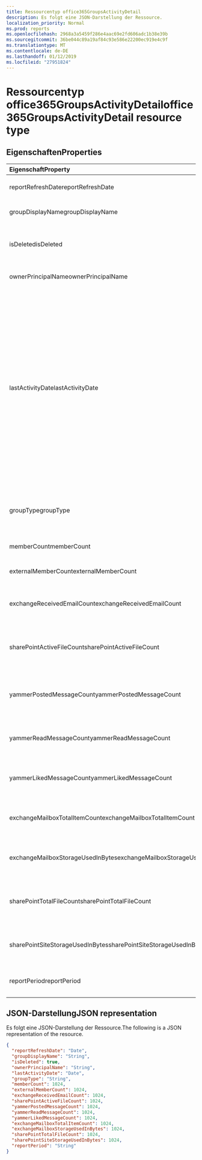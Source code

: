 ```yaml
---
title: Ressourcentyp office365GroupsActivityDetail
description: Es folgt eine JSON-Darstellung der Ressource.
localization_priority: Normal
ms.prod: reports
ms.openlocfilehash: 2968a3a5459f286e4aac69e2fd606adc1b38e39b
ms.sourcegitcommit: 36be044c89a19af84c93e586e22200ec919e4c9f
ms.translationtype: MT
ms.contentlocale: de-DE
ms.lasthandoff: 01/12/2019
ms.locfileid: "27951824"
---
```

# <a name="office365groupsactivitydetail-resource-type"></a><span data-ttu-id="550fa-103">Ressourcentyp office365GroupsActivityDetail</span><span class="sxs-lookup"><span data-stu-id="550fa-103">office365GroupsActivityDetail resource type</span></span>

## <a name="properties"></a><span data-ttu-id="550fa-104">Eigenschaften</span><span class="sxs-lookup"><span data-stu-id="550fa-104">Properties</span></span>

| <span data-ttu-id="550fa-105">Eigenschaft</span><span class="sxs-lookup"><span data-stu-id="550fa-105">Property</span></span>                          | <span data-ttu-id="550fa-106">Typ</span><span class="sxs-lookup"><span data-stu-id="550fa-106">Type</span></span>    | <span data-ttu-id="550fa-107">Beschreibung</span><span class="sxs-lookup"><span data-stu-id="550fa-107">Description</span></span>                              |
| :-------------------------------- | :------ | ---------------------------------------- |
| <span data-ttu-id="550fa-108">reportRefreshDate</span><span class="sxs-lookup"><span data-stu-id="550fa-108">reportRefreshDate</span></span>                 | <span data-ttu-id="550fa-109">Datum</span><span class="sxs-lookup"><span data-stu-id="550fa-109">Date</span></span>    | <span data-ttu-id="550fa-110">Das aktuelle Datum des Inhalts.</span><span class="sxs-lookup"><span data-stu-id="550fa-110">The latest date of the content.</span></span>          |
| <span data-ttu-id="550fa-111">groupDisplayName</span><span class="sxs-lookup"><span data-stu-id="550fa-111">groupDisplayName</span></span>                  | <span data-ttu-id="550fa-112">Zeichenfolge</span><span class="sxs-lookup"><span data-stu-id="550fa-112">String</span></span>  | <span data-ttu-id="550fa-113">Der Anzeigename der Gruppe.</span><span class="sxs-lookup"><span data-stu-id="550fa-113">The display name of the group.</span></span>           |
| <span data-ttu-id="550fa-114">isDeleted</span><span class="sxs-lookup"><span data-stu-id="550fa-114">isDeleted</span></span>                         | <span data-ttu-id="550fa-115">Boolescher Wert</span><span class="sxs-lookup"><span data-stu-id="550fa-115">Boolean</span></span> | <span data-ttu-id="550fa-116">Ob dieser Benutzer gelöschte oder weiche wurde gelöscht.</span><span class="sxs-lookup"><span data-stu-id="550fa-116">Whether this user has been deleted or soft deleted.</span></span> |
| <span data-ttu-id="550fa-117">ownerPrincipalName</span><span class="sxs-lookup"><span data-stu-id="550fa-117">ownerPrincipalName</span></span>                | <span data-ttu-id="550fa-118">Zeichenfolge</span><span class="sxs-lookup"><span data-stu-id="550fa-118">String</span></span>  | <span data-ttu-id="550fa-119">Der Gruppe Besitzer principal Name.</span><span class="sxs-lookup"><span data-stu-id="550fa-119">The group owner principal name.</span></span>          |
| <span data-ttu-id="550fa-120">lastActivityDate</span><span class="sxs-lookup"><span data-stu-id="550fa-120">lastActivityDate</span></span>                  | <span data-ttu-id="550fa-121">Datum</span><span class="sxs-lookup"><span data-stu-id="550fa-121">Date</span></span>    | <span data-ttu-id="550fa-122">Datum der letzten Aktivität für die folgenden Szenarien: Postfach empfangene e-Mails; gruppieren Benutzer angezeigt, bearbeitet, freigegebene oder Dateien in SharePoint-Dokumentbibliothek synchronisiert; SharePoint-Seiten angezeigt; Benutzer gebucht, lesen oder gefallen Nachrichten in Yammer-Gruppen.</span><span class="sxs-lookup"><span data-stu-id="550fa-122">The last activity date for the following scenarios:  group mailbox received email; user viewed, edited, shared, or synced files in SharePoint document library; user viewed SharePoint pages; user posted, read, or liked messages in Yammer groups.</span></span> |
| <span data-ttu-id="550fa-123">groupType</span><span class="sxs-lookup"><span data-stu-id="550fa-123">groupType</span></span>                         | <span data-ttu-id="550fa-124">Zeichenfolge</span><span class="sxs-lookup"><span data-stu-id="550fa-124">String</span></span>  | <span data-ttu-id="550fa-125">Der Gruppentyp.</span><span class="sxs-lookup"><span data-stu-id="550fa-125">The group type.</span></span> <span data-ttu-id="550fa-126">Mögliche Werte sind: **öffentlich** oder **Privat**.</span><span class="sxs-lookup"><span data-stu-id="550fa-126">Possible values are: **Public** or **Private**.</span></span> |
| <span data-ttu-id="550fa-127">memberCount</span><span class="sxs-lookup"><span data-stu-id="550fa-127">memberCount</span></span>                       | <span data-ttu-id="550fa-128">Int64</span><span class="sxs-lookup"><span data-stu-id="550fa-128">Int64</span></span>   | <span data-ttu-id="550fa-129">Die Gruppe Elementanzahl.</span><span class="sxs-lookup"><span data-stu-id="550fa-129">The group member count.</span></span>                  |
| <span data-ttu-id="550fa-130">externalMemberCount</span><span class="sxs-lookup"><span data-stu-id="550fa-130">externalMemberCount</span></span>               | <span data-ttu-id="550fa-131">Int64</span><span class="sxs-lookup"><span data-stu-id="550fa-131">Int64</span></span>   | <span data-ttu-id="550fa-132">Die Gruppe externe Elementanzahl.</span><span class="sxs-lookup"><span data-stu-id="550fa-132">The group external member count.</span></span>         |
| <span data-ttu-id="550fa-133">exchangeReceivedEmailCount</span><span class="sxs-lookup"><span data-stu-id="550fa-133">exchangeReceivedEmailCount</span></span>        | <span data-ttu-id="550fa-134">Int64</span><span class="sxs-lookup"><span data-stu-id="550fa-134">Int64</span></span>   | <span data-ttu-id="550fa-135">Die Anzahl der e-Mail, die das Gruppenpostfach empfangen.</span><span class="sxs-lookup"><span data-stu-id="550fa-135">The number of email that the group mailbox received.</span></span> |
| <span data-ttu-id="550fa-136">sharePointActiveFileCount</span><span class="sxs-lookup"><span data-stu-id="550fa-136">sharePointActiveFileCount</span></span>         | <span data-ttu-id="550fa-137">Int64</span><span class="sxs-lookup"><span data-stu-id="550fa-137">Int64</span></span>   | <span data-ttu-id="550fa-138">Die Anzahl der aktiven Dateien in der Website der SharePoint-Gruppe.</span><span class="sxs-lookup"><span data-stu-id="550fa-138">The number of active files in SharePoint Group site.</span></span> |
| <span data-ttu-id="550fa-139">yammerPostedMessageCount</span><span class="sxs-lookup"><span data-stu-id="550fa-139">yammerPostedMessageCount</span></span>          | <span data-ttu-id="550fa-140">Int64</span><span class="sxs-lookup"><span data-stu-id="550fa-140">Int64</span></span>   | <span data-ttu-id="550fa-141">Die Anzahl von Nachrichten zu Yammer-Gruppen bereitgestellt werden.</span><span class="sxs-lookup"><span data-stu-id="550fa-141">The number of messages posted to Yammer groups.</span></span> |
| <span data-ttu-id="550fa-142">yammerReadMessageCount</span><span class="sxs-lookup"><span data-stu-id="550fa-142">yammerReadMessageCount</span></span>            | <span data-ttu-id="550fa-143">Int64</span><span class="sxs-lookup"><span data-stu-id="550fa-143">Int64</span></span>   | <span data-ttu-id="550fa-144">Lesen Sie die Anzahl der Nachrichten in Yammer-Gruppen.</span><span class="sxs-lookup"><span data-stu-id="550fa-144">The number of messages read in Yammer groups.</span></span> |
| <span data-ttu-id="550fa-145">yammerLikedMessageCount</span><span class="sxs-lookup"><span data-stu-id="550fa-145">yammerLikedMessageCount</span></span>           | <span data-ttu-id="550fa-146">Int64</span><span class="sxs-lookup"><span data-stu-id="550fa-146">Int64</span></span>   | <span data-ttu-id="550fa-147">Die Anzahl der Nachrichten in Yammer-Gruppen gefallen.</span><span class="sxs-lookup"><span data-stu-id="550fa-147">The number of messages liked in Yammer groups.</span></span> |
| <span data-ttu-id="550fa-148">exchangeMailboxTotalItemCount</span><span class="sxs-lookup"><span data-stu-id="550fa-148">exchangeMailboxTotalItemCount</span></span>     | <span data-ttu-id="550fa-149">Int64</span><span class="sxs-lookup"><span data-stu-id="550fa-149">Int64</span></span>   | <span data-ttu-id="550fa-150">Die Anzahl der Elemente in der Gruppenpostfach.</span><span class="sxs-lookup"><span data-stu-id="550fa-150">The number of items in the group mailbox.</span></span> |
| <span data-ttu-id="550fa-151">exchangeMailboxStorageUsedInBytes</span><span class="sxs-lookup"><span data-stu-id="550fa-151">exchangeMailboxStorageUsedInBytes</span></span> | <span data-ttu-id="550fa-152">Int64</span><span class="sxs-lookup"><span data-stu-id="550fa-152">Int64</span></span>   | <span data-ttu-id="550fa-153">Der Speicher des Postfachs Gruppe verwendet.</span><span class="sxs-lookup"><span data-stu-id="550fa-153">The storage used of the group mailbox.</span></span>   |
| <span data-ttu-id="550fa-154">sharePointTotalFileCount</span><span class="sxs-lookup"><span data-stu-id="550fa-154">sharePointTotalFileCount</span></span>          | <span data-ttu-id="550fa-155">Int64</span><span class="sxs-lookup"><span data-stu-id="550fa-155">Int64</span></span>   | <span data-ttu-id="550fa-156">Die Gesamtzahl der Dateien in der Website der SharePoint-Gruppe.</span><span class="sxs-lookup"><span data-stu-id="550fa-156">The total number of files in SharePoint Group site.</span></span> |
| <span data-ttu-id="550fa-157">sharePointSiteStorageUsedInBytes</span><span class="sxs-lookup"><span data-stu-id="550fa-157">sharePointSiteStorageUsedInBytes</span></span>  | <span data-ttu-id="550fa-158">Int64</span><span class="sxs-lookup"><span data-stu-id="550fa-158">Int64</span></span>   | <span data-ttu-id="550fa-159">Die Speicherung von SharePoint-Gruppe der Website verwendet.</span><span class="sxs-lookup"><span data-stu-id="550fa-159">The storage used by SharePoint Group site.</span></span> |
| <span data-ttu-id="550fa-160">reportPeriod</span><span class="sxs-lookup"><span data-stu-id="550fa-160">reportPeriod</span></span>                      | <span data-ttu-id="550fa-161">Zeichenfolge</span><span class="sxs-lookup"><span data-stu-id="550fa-161">String</span></span>  | <span data-ttu-id="550fa-162">Die Anzahl der Tage, die der Bericht wird behandelt.</span><span class="sxs-lookup"><span data-stu-id="550fa-162">The number of days the report covers.</span></span>    |

## <a name="json-representation"></a><span data-ttu-id="550fa-163">JSON-Darstellung</span><span class="sxs-lookup"><span data-stu-id="550fa-163">JSON representation</span></span>

<span data-ttu-id="550fa-164">Es folgt eine JSON-Darstellung der Ressource.</span><span class="sxs-lookup"><span data-stu-id="550fa-164">The following is a JSON representation of the resource.</span></span>

<!-- {
  "blockType": "resource",
  "@odata.type": "microsoft.graph.office365GroupsActivityDetail"
} -->

```json
{
  "reportRefreshDate": "Date", 
  "groupDisplayName": "String", 
  "isDeleted": true, 
  "ownerPrincipalName": "String", 
  "lastActivityDate": "Date", 
  "groupType": "String", 
  "memberCount": 1024, 
  "externalMemberCount": 1024, 
  "exchangeReceivedEmailCount": 1024, 
  "sharePointActiveFileCount": 1024, 
  "yammerPostedMessageCount": 1024, 
  "yammerReadMessageCount": 1024, 
  "yammerLikedMessageCount": 1024, 
  "exchangeMailboxTotalItemCount": 1024, 
  "exchangeMailboxStorageUsedInBytes": 1024, 
  "sharePointTotalFileCount": 1024, 
  "sharePointSiteStorageUsedInBytes": 1024, 
  "reportPeriod": "String"
}
```
